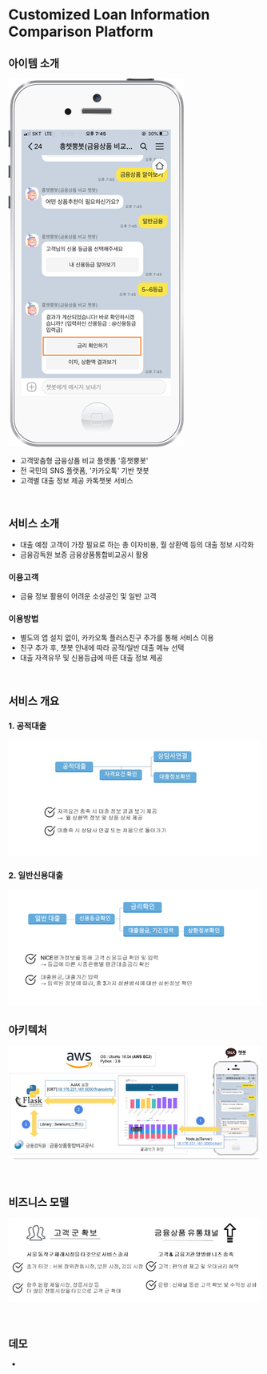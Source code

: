 # Customized Loan Information Comparison Platform 

## 아이템 소개
![chatbot](https://github.com/daysiee/financial-chatbot-project/blob/master/chatbot.png)
- 고객맞춤형 금융상품 비교 플랫폼 '흥챗뿡봇'
- 전 국민의 SNS 플랫폼, '카카오톡' 기반 챗봇
- 고객별 대출 정보 제공 카톡챗봇 서비스
</br>

## 서비스 소개
- 대출 예정 고객이 가장 필요로 하는 총 이자비용, 월 상환액 등의 대출 정보 시각화
- 금융감독원 보증 금융상품통합비교공시 활용
### 이용고객
- 금융 정보 활용이 어려운 소상공인 및 일반 고객
### 이용방법
- 별도의 앱 설치 없이, 카카오톡 플러스친구 추가를 통해 서비스 이용
- 친구 추가 후, 챗봇 안내에 따라 공적/일반 대출 메뉴 선택
- 대출 자격유무 및 신용등급에 따른 대출 정보 제공
</br>

## 서비스 개요
### 1. 공적대출
![public_loan](https://github.com/daysiee/financial-chatbot-project/blob/master/public_loan.jpg)
### 2. 일반신용대출
![credit_loan](https://github.com/daysiee/financial-chatbot-project/blob/master/credit_loan.png)
</br>

## 아키텍처
![architecture](https://github.com/daysiee/financial-chatbot-project/blob/master/architecture.jpg)
</br>
</br>
</br>
## 비즈니스 모델
![biz_model](https://github.com/daysiee/financial-chatbot-project/blob/master/biz_model.jpg)
</br>
</br>
</br>
## 데모
-
